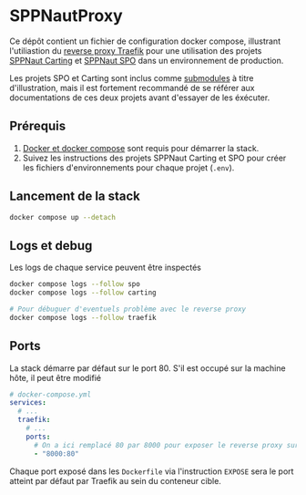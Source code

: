 # SPPNautProxy

Ce dépôt contient un fichier de configuration docker compose, illustrant l'utiliastion du [reverse proxy Traefik](https://doc.traefik.io/traefik/) pour une utilisation des projets [SPPNaut Carting](/SPPNautCarting) et [SPPNaut SPO](/SPPNautSPO) dans un environnement de production.  
  
Les projets SPO et Carting sont inclus comme [submodules](https://git-scm.com/book/en/v2/Git-Tools-Submodules) à titre d'illustration, mais il est fortement recommandé de se référer aux documentations de ces deux projets avant d'essayer de les éxécuter. 


## Prérequis

1. [Docker et docker compose](https://docs.docker.com) sont requis pour démarrer la stack.  
2. Suivez les instructions des projets SPPNaut Carting et SPO pour créer les fichiers d'environnements pour chaque projet (`.env`).  

## Lancement de la stack

```sh
docker compose up --detach
```

## Logs et debug

Les logs de chaque service peuvent être inspectés

```sh  
docker compose logs --follow spo
docker compose logs --follow carting

# Pour débuguer d'eventuels problème avec le reverse proxy
docker compose logs --follow traefik
```

## Ports

La stack démarre par défaut sur le port 80. S'il est occupé sur la machine hôte, il peut être modifié 
```yml
# docker-compose.yml
services:
  # ...
  traefik:
    # ...
    ports:
      # On a ici remplacé 80 par 8000 pour exposer le reverse proxy sur le port  8000 de la machine hôte.
      - "8000:80"
```
  
Chaque port exposé dans les `Dockerfile` via l'instruction `EXPOSE` sera le port atteint par défaut par Traefik au sein du conteneur cible.
